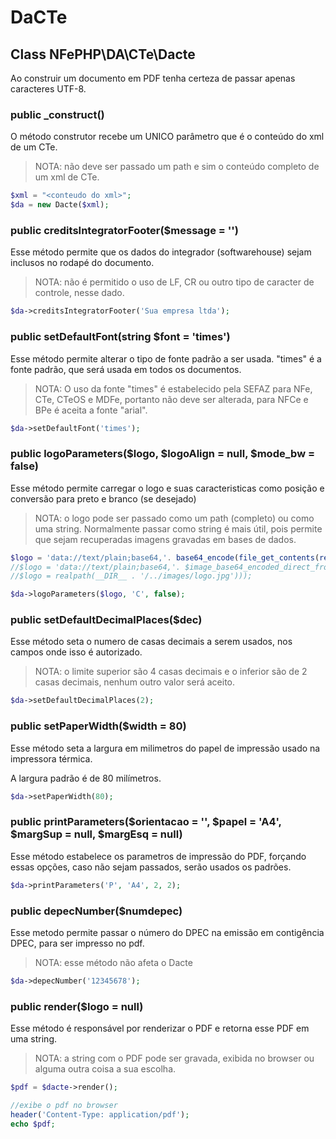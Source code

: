 # DaCTe

## Class NFePHP\DA\CTe\Dacte

Ao construir um documento em PDF tenha certeza de passar apenas caracteres UTF-8.

### public _construct()

O método construtor recebe um UNICO parâmetro que é o conteúdo do xml de um CTe.

> NOTA: não deve ser passado um path e sim o conteúdo completo de um xml de CTe.

```php
$xml = "<conteudo do xml>";
$da = new Dacte($xml);

```

### public creditsIntegratorFooter($message = '')

Esse método permite que os dados do integrador (softwarehouse) sejam inclusos no rodapé do documento.

> NOTA: não é permitido o uso de LF, CR ou outro tipo de caracter de controle, nesse dado.

```php
$da->creditsIntegratorFooter('Sua empresa ltda');
```

### public setDefaultFont(string $font = 'times')

Esse método permite alterar o tipo de fonte padrão a ser usada. "times" é a fonte padrão, que será usada em todos os documentos.

> NOTA: O uso da fonte "times" é estabelecido pela SEFAZ para NFe, CTe, CTeOS e MDFe, portanto não deve ser alterada, para NFCe e BPe é aceita a fonte "arial".

```php
$da->setDefaultFont('times');
```

### public logoParameters($logo, $logoAlign = null, $mode_bw = false)

Esse método permite carregar o logo e suas caracteristicas como posição e conversão para preto e branco (se desejado)

> NOTA: o logo pode ser passado como um path (completo) ou como uma string. Normalmente passar como string é mais útil, pois permite que sejam recuperadas imagens gravadas em bases de dados.

```php
$logo = 'data://text/plain;base64,'. base64_encode(file_get_contents(realpath(__DIR__ . '/../images/logo.jpg')));
//$logo = 'data://text/plain;base64,'. $image_base64_encoded_direct_from_data_base);
//$logo = realpath(__DIR__ . '/../images/logo.jpg')));

$da->logoParameters($logo, 'C', false);
```

### public setDefaultDecimalPlaces($dec)

Esse método seta o numero de casas decimais a serem usados, nos campos onde isso é autorizado.

> NOTA: o limite superior são 4 casas decimais e o inferior são de 2 casas decimais, nenhum outro valor será aceito.

```php
$da->setDefaultDecimalPlaces(2);
```

### public setPaperWidth($width = 80)

Esse método seta a largura em milimetros do papel de impressão usado na impressora térmica.

A largura padrão é de 80 milímetros.

```php
$da->setPaperWidth(80);
```

### public printParameters($orientacao = '', $papel = 'A4', $margSup = null, $margEsq = null)

Esse método estabelece os parametros de impressão do PDF, forçando essas opções, caso não sejam passados, serão usados os padrões.

```php
$da->printParameters('P', 'A4', 2, 2);
```

### public depecNumber($numdepec)

Esse metodo permite passar o número do DPEC na emissão em contigência DPEC, para ser impresso no pdf.

> NOTA: esse método não afeta o Dacte

```php
$da->depecNumber('12345678');
```

### public render($logo = null)

Esse método é responsável por renderizar o PDF e retorna esse PDF em uma string.

> NOTA: a string com o PDF pode ser gravada, exibida no browser ou alguma outra coisa a sua escolha.

```php
$pdf = $dacte->render();

//exibe o pdf no browser
header('Content-Type: application/pdf');
echo $pdf;
```